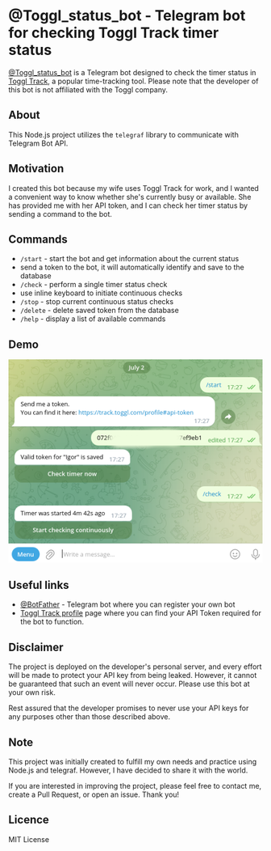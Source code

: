 # @Toggl_status_bot - Telegram bot for checking Toggl Track timer status

[@Toggl_status_bot](https://t.me/Toggl_status_bot) is a Telegram bot designed to check the timer status
in [Toggl Track](https://track.toggl.com/), a popular time-tracking tool. Please note that the developer of this bot is
not affiliated with the Toggl company.

## About

This Node.js project utilizes the `telegraf` library to communicate with Telegram Bot API.

## Motivation

I created this bot because my wife uses Toggl Track for work, and I wanted a convenient way to know whether she's
currently busy or available. She has provided me with her API token, and I can check her timer status by sending a
command to the bot.

## Commands

* `/start` - start the bot and get information about the current status
* send a token to the bot, it will automatically identify and save to the database
* `/check` - perform a single timer status check
* use inline keyboard to initiate continuous checks
* `/stop` - stop current continuous status checks
* `/delete` - delete saved token from the database
* `/help` - display a list of available commands

## Demo

![Demo chat with Telegram bot @Toggl_status_bot](docs/images/toggl_status_bot.png)

## Useful links

* [@BotFather](https://t.me/BotFather) - Telegram bot where you can register your own bot
* [Toggl Track profile](https://track.toggl.com/profile#api-token) page where you can find your API Token required for
  the bot to function.

## Disclaimer

The project is deployed on the developer's personal server, and every effort will be made to protect your API key from
being leaked. However, it cannot be guaranteed that such an event will never occur. Please use this bot at your own
risk.

Rest assured that the developer promises to never use your API keys for any purposes other than those described above.

## Note

This project was initially created to fulfill my own needs and practice using Node.js and telegraf. However, I have
decided to share it with the world.

If you are interested in improving the project, please feel free to contact me,
create a Pull Request, or open an issue. Thank you!

## Licence

MIT License
